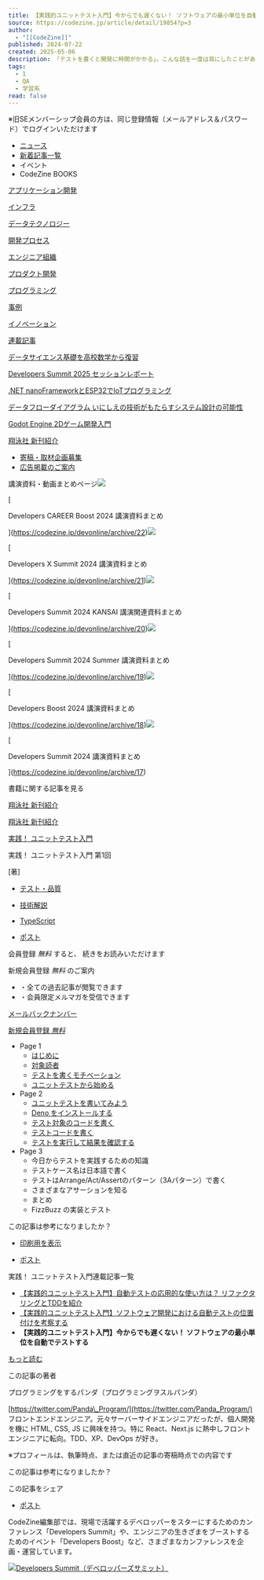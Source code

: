 ```yaml
---
title: 【実践的ユニットテスト入門】今からでも遅くない！ ソフトウェアの最小単位を自動でテストする
source: https://codezine.jp/article/detail/19854?p=3
author:
  - "[[CodeZine]]"
published: 2024-07-22
created: 2025-05-06
description: 「テストを書くと開発に時間がかかる」。こんな話を一度は耳にしたことがあると思います。実際はその逆で、テストを書かないとむしろ開発の工数が増えてしまうのです。本連載では、テストの基本知識はあるが今まで実際のプロダクトでテストを書いたことがない人や、自分が書いたコードのどこをテストしたらいいのかわからない人を対象に、まずはテストを書く→質のいいユニットテストを目指すことを目的として、足がかりとなるようなポイントを解説します。第1回となる本稿では、テストの重要性やTypeScriptを用いたユニットテストの実例を紹介します。
tags:
  - 1
  - QA
  - 学習系
read: false
---
```

※旧SEメンバーシップ会員の方は、同じ登録情報（メールアドレス＆パスワード）でログインいただけます

- [ニュース](https://codezine.jp/news)
- [新着記事一覧](https://codezine.jp/article)
- イベント
- CodeZine BOOKS

[アプリケーション開発](https://codezine.jp/application/)

[インフラ](https://codezine.jp/infrastructure/)

[データテクノロジー](https://codezine.jp/data/)

[開発プロセス](https://codezine.jp/process/)

[エンジニア組織](https://codezine.jp/organization/)

[プロダクト開発](https://codezine.jp/product/)

[プログラミング](https://codezine.jp/programming/)

[事例](https://codezine.jp/case/)

[イノベーション](https://codezine.jp/innovation/)

[連載記事](https://codezine.jp/article/corner)

[データサイエンス基礎を高校数学から復習](https://codezine.jp/article/corner/1046)

[Developers Summit 2025 セッションレポート](https://codezine.jp/article/corner/1043)

[.NET nanoFrameworkとESP32でIoTプログラミング](https://codezine.jp/article/corner/984)

[データフローダイアグラム いにしえの技術がもたらすシステム設計の可能性](https://codezine.jp/article/corner/1051)

[Godot Engine 2Dゲーム開発入門](https://codezine.jp/article/corner/1052)

[翔泳社 新刊紹介](https://codezine.jp/article/corner/580)

- [寄稿・取材企画募集](https://codezine.jp/offering)
- [広告掲載のご案内](https://www.shoeisha.co.jp/ad/web)

講演資料・動画まとめページ![](https://cz-cdn.shoeisha.jp/static/common/images/czlogo4fb_ogp.png)

[

Developers CAREER Boost 2024 講演資料まとめ

](https://codezine.jp/devonline/archive/22)![](https://cz-cdn.shoeisha.jp/static/common/images/czlogo4fb_ogp.png)

[

Developers X Summit 2024 講演資料まとめ

](https://codezine.jp/devonline/archive/21)![](https://cz-cdn.shoeisha.jp/static/common/images/czlogo4fb_ogp.png)

[

Developers Summit 2024 KANSAI 講演関連資料まとめ

](https://codezine.jp/devonline/archive/20)![](https://cz-cdn.shoeisha.jp/static/common/images/czlogo4fb_ogp.png)

[

Developers Summit 2024 Summer 講演資料まとめ

](https://codezine.jp/devonline/archive/19)![](https://cz-cdn.shoeisha.jp/static/common/images/czlogo4fb_ogp.png)

[

Developers Boost 2024 講演資料まとめ

](https://codezine.jp/devonline/archive/18)![](https://cz-cdn.shoeisha.jp/static/images/event/17/1200.png)

[

Developers Summit 2024 講演資料まとめ

](https://codezine.jp/devonline/archive/17)

書籍に関する記事を見る

[翔泳社 新刊紹介](https://codezine.jp/article/corner/580)

[翔泳社 新刊紹介](https://codezine.jp/article/corner/580)

[実践！ ユニットテスト入門](https://codezine.jp/article/corner/1015)

実践！ ユニットテスト入門 第1回

\[著\]

- [テスト・品質](https://codezine.jp/article/t/%E3%83%86%E3%82%B9%E3%83%88%E3%83%BB%E5%93%81%E8%B3%AA)
- [技術解説](https://codezine.jp/article/t/%E6%8A%80%E8%A1%93%E8%A7%A3%E8%AA%AC)
- [TypeScript](https://codezine.jp/article/t/TypeScript)

- [ポスト](https://x.com/intent/post?text=%E3%80%90%E5%AE%9F%E8%B7%B5%E7%9A%84%E3%83%A6%E3%83%8B%E3%83%83%E3%83%88%E3%83%86%E3%82%B9%E3%83%88%E5%85%A5%E9%96%80%E3%80%91%E4%BB%8A%E3%81%8B%E3%82%89%E3%81%A7%E3%82%82%E9%81%85%E3%81%8F%E3%81%AA%E3%81%84%EF%BC%81%20%E3%82%BD%E3%83%95%E3%83%88%E3%82%A6%E3%82%A7%E3%82%A2%E3%81%AE%E6%9C%80%E5%B0%8F%E5%8D%98%E4%BD%8D%E3%82%92%E8%87%AA%E5%8B%95%E3%81%A7%E3%83%86%E3%82%B9%E3%83%88%E3%81%99%E3%82%8B%20%283%2F3%29%7CCodeZine%EF%BC%88%E3%82%B3%E3%83%BC%E3%83%89%E3%82%B8%E3%83%B3%EF%BC%89&url=https://codezine.jp/article/detail/19854&via=codezine)

会員登録 *無料* すると、 続きをお読みいただけます

新規会員登録 *無料* のご案内

- ・全ての過去記事が閲覧できます
- ・会員限定メルマガを受信できます

[メールバックナンバー](https://codezine.jp/ml/backnumber)

[新規会員登録 *無料*](https://codezine.jp/user/regist/?ref=/article/detail/19854?p=3&utm_source=codezine.jp&utm_medium=self&utm_campaign=regist&utm_term=/article/detail/19854)

- Page 1
	- [はじめに](https://codezine.jp/article/detail/19854?p=1&anchor=0)
	- [対象読者](https://codezine.jp/article/detail/19854?p=1&anchor=1)
	- [テストを書くモチベーション](https://codezine.jp/article/detail/19854?p=1&anchor=2)
	- [ユニットテストから始める](https://codezine.jp/article/detail/19854?p=1&anchor=3)
- Page 2
	- [ユニットテストを書いてみよう](https://codezine.jp/article/detail/19854?p=2&anchor=0)
	- [Deno をインストールする](https://codezine.jp/article/detail/19854?p=2&anchor=1)
	- [テスト対象のコードを書く](https://codezine.jp/article/detail/19854?p=2&anchor=2)
	- [テストコードを書く](https://codezine.jp/article/detail/19854?p=2&anchor=3)
	- [テストを実行して結果を確認する](https://codezine.jp/article/detail/19854?p=2&anchor=4)
- Page 3
	- 今日からテストを実践するための知識
	- テストケース名は日本語で書く
	- テストはArrange/Act/Assertのパターン（3Aパターン）で書く
	- さまざまなアサーションを知る
	- まとめ
	- FizzBuzz の実装とテスト

この記事は参考になりましたか？

- [印刷用を表示](https://codezine.jp/article/detail/19854?mode=print)

- [ポスト](https://x.com/intent/post?text=%E3%80%90%E5%AE%9F%E8%B7%B5%E7%9A%84%E3%83%A6%E3%83%8B%E3%83%83%E3%83%88%E3%83%86%E3%82%B9%E3%83%88%E5%85%A5%E9%96%80%E3%80%91%E4%BB%8A%E3%81%8B%E3%82%89%E3%81%A7%E3%82%82%E9%81%85%E3%81%8F%E3%81%AA%E3%81%84%EF%BC%81%20%E3%82%BD%E3%83%95%E3%83%88%E3%82%A6%E3%82%A7%E3%82%A2%E3%81%AE%E6%9C%80%E5%B0%8F%E5%8D%98%E4%BD%8D%E3%82%92%E8%87%AA%E5%8B%95%E3%81%A7%E3%83%86%E3%82%B9%E3%83%88%E3%81%99%E3%82%8B%20%283%2F3%29%7CCodeZine%EF%BC%88%E3%82%B3%E3%83%BC%E3%83%89%E3%82%B8%E3%83%B3%EF%BC%89&url=https://codezine.jp/article/detail/19854&via=codezine)

実践！ ユニットテスト入門連載記事一覧

- [【実践的ユニットテスト入門】自動テストの応用的な使い方は？ リファクタリングとTDDを紹介](https://codezine.jp/article/detail/20096)
- [【実践的ユニットテスト入門】ソフトウェア開発における自動テストの位置付けを考察する](https://codezine.jp/article/detail/20057)
- **【実践的ユニットテスト入門】今からでも遅くない！ ソフトウェアの最小単位を自動でテストする**

[もっと読む](https://codezine.jp/article/corner/1015)

この記事の著者

プログラミングをするパンダ（プログラミングヲスルパンダ）

[https://twitter.com/Panda\_Program/](https://twitter.com/Panda_Program/) 　フロントエンドエンジニア。元々サーバーサイドエンジニアだったが、個人開発を機に HTML, CSS, JS に興味を持つ。特に React、Next.js に熱中しフロントエンジニアに転向。TDD、XP、DevOps が好き。

※プロフィールは、執筆時点、または直近の記事の寄稿時点での内容です

この記事は参考になりましたか？

この記事をシェア

- [ポスト](https://x.com/intent/post?text=%E3%80%90%E5%AE%9F%E8%B7%B5%E7%9A%84%E3%83%A6%E3%83%8B%E3%83%83%E3%83%88%E3%83%86%E3%82%B9%E3%83%88%E5%85%A5%E9%96%80%E3%80%91%E4%BB%8A%E3%81%8B%E3%82%89%E3%81%A7%E3%82%82%E9%81%85%E3%81%8F%E3%81%AA%E3%81%84%EF%BC%81%20%E3%82%BD%E3%83%95%E3%83%88%E3%82%A6%E3%82%A7%E3%82%A2%E3%81%AE%E6%9C%80%E5%B0%8F%E5%8D%98%E4%BD%8D%E3%82%92%E8%87%AA%E5%8B%95%E3%81%A7%E3%83%86%E3%82%B9%E3%83%88%E3%81%99%E3%82%8B%20%283%2F3%29%7CCodeZine%EF%BC%88%E3%82%B3%E3%83%BC%E3%83%89%E3%82%B8%E3%83%B3%EF%BC%89&url=https://codezine.jp/article/detail/19854&via=codezine)

CodeZine編集部では、現場で活躍するデベロッパーをスターにするためのカンファレンス「Developers Summit」や、エンジニアの生きざまをブーストするためのイベント「Developers Boost」など、さまざまなカンファレンスを企画・運営しています。

[![Developers Summit（デベロッパーズサミット）](https://event.shoeisha.jp/static/images/conference/1/images/1200.png)](https://event.shoeisha.jp/devsumi)
